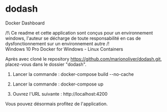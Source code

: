 # dodash
Docker Dashboard

/!\ Ce readme et cette application sont conçus pour un environnement windows, l'auteur se décharge de toute responsabilité en cas de dysfonctionnement sur un environnement autre /!\
Windows 10 Pro
Docker for Windows - Linux Containers

Après avec cloné le repository https://github.com/marionoliver/dodash.git, placez-vous dans le dossier "dodash".

1. Lancer la commande : docker-compose build --no-cache

2. Lancer la commande : docker-compose up

3. Ouvrez l'URL suivante : http://localhost:4200

Vous pouvez désormais profitez de l'application. 

